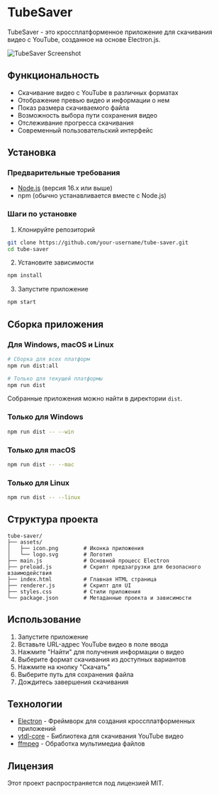 # TubeSaver

TubeSaver - это кроссплатформенное приложение для скачивания видео с YouTube, созданное на основе Electron.js.

![TubeSaver Screenshot](screenshot.png)

## Функциональность

- Скачивание видео с YouTube в различных форматах
- Отображение превью видео и информации о нем
- Показ размера скачиваемого файла
- Возможность выбора пути сохранения видео
- Отслеживание прогресса скачивания
- Современный пользовательский интерфейс

## Установка

### Предварительные требования

- [Node.js](https://nodejs.org/) (версия 16.x или выше)
- npm (обычно устанавливается вместе с Node.js)

### Шаги по установке

1. Клонируйте репозиторий

```bash
git clone https://github.com/your-username/tube-saver.git
cd tube-saver
```

2. Установите зависимости

```bash
npm install
```

3. Запустите приложение

```bash
npm start
```

## Сборка приложения

### Для Windows, macOS и Linux

```bash
# Сборка для всех платформ
npm run dist:all

# Только для текущей платформы
npm run dist
```

Собранные приложения можно найти в директории `dist`.

### Только для Windows

```bash
npm run dist -- --win
```

### Только для macOS

```bash
npm run dist -- --mac
```

### Только для Linux

```bash
npm run dist -- --linux
```

## Структура проекта

```
tube-saver/
├── assets/
│   ├── icon.png        # Иконка приложения
│   └── logo.svg        # Логотип
├── main.js             # Основной процесс Electron
├── preload.js          # Скрипт предзагрузки для безопасного взаимодействия
├── index.html          # Главная HTML страница
├── renderer.js         # Скрипт для UI
├── styles.css          # Стили приложения
└── package.json        # Метаданные проекта и зависимости
```

## Использование

1. Запустите приложение
2. Вставьте URL-адрес YouTube видео в поле ввода
3. Нажмите "Найти" для получения информации о видео
4. Выберите формат скачивания из доступных вариантов
5. Нажмите на кнопку "Скачать"
6. Выберите путь для сохранения файла
7. Дождитесь завершения скачивания

## Технологии

- [Electron](https://www.electronjs.org/) - Фреймворк для создания кроссплатформенных приложений
- [ytdl-core](https://github.com/fent/node-ytdl-core) - Библиотека для скачивания YouTube видео
- [ffmpeg](https://ffmpeg.org/) - Обработка мультимедиа файлов

## Лицензия

Этот проект распространяется под лицензией MIT.
